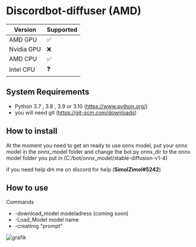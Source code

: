 # Discordbot-diffuser (AMD)

| Version | Supported          |
| ------- | ------------------ |
| AMD GPU | :white_check_mark: |
| Nvidia GPU  | :x: |
| AMD CPU |:white_check_mark: |
| Intel CPU |❓ |

## System Requirements
+ Python 3.7 , 3.8 , 3.9 or 3.10 (https://www.python.org/)
+ you will need git (https://git-scm.com/downloads)

## How to install
At the moment you need to get an ready to use onnx model, put your onnx model in the onnx_model folder and change the bot.py onnx_dir to the onnx model folder you put in (C:/bot/onnx_model/stable-diffusion-v1-4)

if you need help dm me on discord for help (**SimolZimol#5242**)

## How to use
Commands
+ -download_model modeladress (coming soon)
+ -Load_Model model name
+ -creatimg "prompt"


![grafik](https://user-images.githubusercontent.com/70102430/215344705-f9389261-d270-440e-845a-d1da83eee5e7.png)

